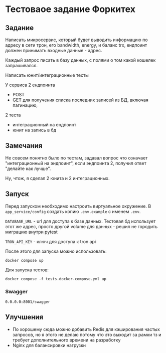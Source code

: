 # Тестоваое задание Форкитех

## Задание
Написать микросервис, который будет выводить информацию по адресу в сети трон, его bandwidth, energy, и баланс trx, ендпоинт должен принимать входные данные - адрес.

Каждый запрос писать в базу данных, с полями о том какой кошелек запрашивался.

Написать юнит/интеграционные тесты

У сервиса 2 ендпоинта
- POST
- GET для получения списка последних записей из БД, включая пагинацию,

2 теста
- интеграционный на ендпоинт
- юнит на запись в бд

## Замечания
Не совсем понятно было по тестам, задавал вопрос что означает "интеграционный на эндпоинт", если эндпоинта 2, получил ответ "делайте как лучше".

Ну, чтож, я сделал 2 юнита и 2 интеграционных.

## Запуск
Перед запуском необходимо настроить виртуальное окружение. В `app_service/config` создать копию `.env.example` с именем `.env`.

`DATABASE_URL` - url для доступа к базе данных. Тестовая бд использует этот же адрес, просто другой volume для данных - решил не городить миграцию внутри pytest

`TRON_API_KEY` - ключ для доступа к tron api

После этого для запуска можно использовать:
```
docker compose up
```

Для запуска тестов:
```
docker compose -f tests.docker-compose.yml up
```

### Swagger
```
0.0.0.0:8001/swagger
```

## Улучшения
- По хорошему сюда можно добавить Redis для кэширования частых запросов, но я этого не делаю потому что это выходит за рамки тз и требует дополнительного времени на разработку
- Nginx для балансировки нагрузки